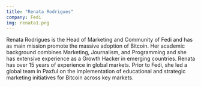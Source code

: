 ```yaml
---
title: "Renata Rodrigues"
company: Fedi
img: renata1.png
---
```


Renata Rodrigues is the Head of Marketing and Community of Fedi and has as main mission promote the massive adoption of Bitcoin. Her academic background combines Marketing, Journalism, and Programming and she has extensive experience as a Growth Hacker in emerging countries. Renata has over 15 years of experience in global markets. Prior to Fedi, she led a global team in Paxful on the implementation of educational and strategic marketing initiatives for Bitcoin across key markets.
